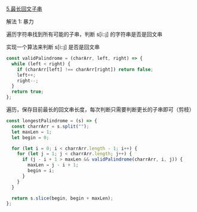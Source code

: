 [5.最长回文子串](https://leetcode.cn/problems/longest-palindromic-substring/)

解法 1: 暴力

遍历字符串找到所有可能的子串，判断 s[i::j] 的字符串是否是回文串

实现一个算法来判断 s[i::j] 是否是回文串

```js
const validPalindrome = (charArr, left, right) => {
  while (left < right) {
    if (charArr[left] !== charArr[right]) return false;
    left++;
    right--;
  }
  return true;
};
```

遍历，保存目前最长的回文串长度，每次判断只需要判断更长的子串即可（剪枝）

```js
const longestPalindrome = (s) => {
  const charrArr = s.split("");
  let maxLen = 1;
  let begin = 0;

  for (let i = 0; i < charrArr.length - 1; i++) {
    for (let j = 1; j < charrArr.length; j++) {
      if (j - i + 1 > maxLen && validPalindrome(charrArr, i, j)) {
        maxLen = j - i + 1;
        begin = i;
      }
    }
  }

  return s.slice(begin, begin + maxLen);
};
```
